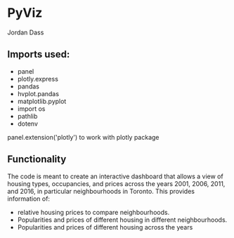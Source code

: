 # PyViz
Jordan Dass

## Imports used:
- panel
- plotly.express
- pandas
- hvplot.pandas
- matplotlib.pyplot
- import os
- pathlib
- dotenv

panel.extension('plotly') to work with plotly package

## Functionality
The code is meant to create an interactive dashboard that allows a view of housing types, occupancies, and prices across the years 2001, 2006, 2011, and 2016, in particular neighbourhoods in Toronto.
This provides information of:
- relative housing prices to compare neighbourhoods.
- Popularities and prices of different housing in different neighbourhoods.
- Popularities and prices of different housing across the years
